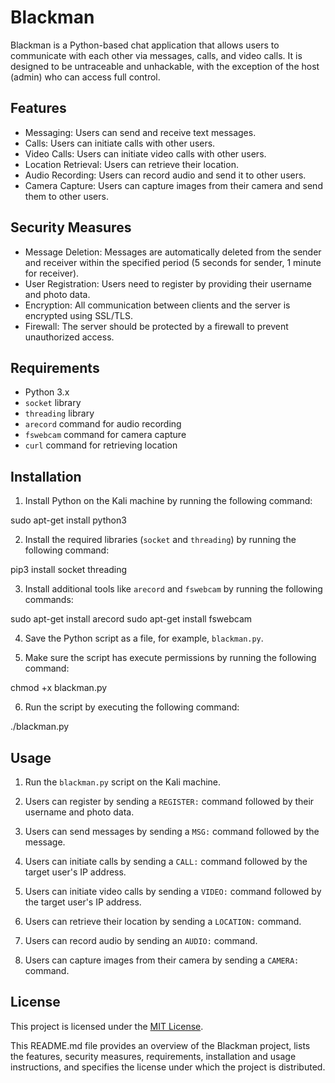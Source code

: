 # Blackman

Blackman is a Python-based chat application that allows users to communicate with each other via messages, calls, and video calls. It is designed to be untraceable and unhackable, with the exception of the host (admin) who can access full control.

## Features

- Messaging: Users can send and receive text messages.
- Calls: Users can initiate calls with other users.
- Video Calls: Users can initiate video calls with other users.
- Location Retrieval: Users can retrieve their location.
- Audio Recording: Users can record audio and send it to other users.
- Camera Capture: Users can capture images from their camera and send them to other users.

## Security Measures

- Message Deletion: Messages are automatically deleted from the sender and receiver within the specified period (5 seconds for sender, 1 minute for receiver).
- User Registration: Users need to register by providing their username and photo data.
- Encryption: All communication between clients and the server is encrypted using SSL/TLS.
- Firewall: The server should be protected by a firewall to prevent unauthorized access.

## Requirements

- Python 3.x
- `socket` library
- `threading` library
- `arecord` command for audio recording
- `fswebcam` command for camera capture
- `curl` command for retrieving location

## Installation

1. Install Python on the Kali machine by running the following command:

sudo apt-get install python3


2. Install the required libraries (`socket` and `threading`) by running the following command:

pip3 install socket threading


3. Install additional tools like `arecord` and `fswebcam` by running the following commands:

sudo apt-get install arecord sudo apt-get install fswebcam


4. Save the Python script as a file, for example, `blackman.py`.


5. Make sure the script has execute permissions by running the following command:

chmod +x blackman.py


6. Run the script by executing the following command:

./blackman.py


## Usage


1. Run the `blackman.py` script on the Kali machine.

2. Users can register by sending a `REGISTER:` command followed by their username and photo data.

3. Users can send messages by sending a `MSG:` command followed by the message.

4. Users can initiate calls by sending a `CALL:` command followed by the target user's IP address.

5. Users can initiate video calls by sending a `VIDEO:` command followed by the target user's IP address.

6. Users can retrieve their location by sending a `LOCATION:` command.

7. Users can record audio by sending an `AUDIO:` command.

8. Users can capture images from their camera by sending a `CAMERA:` command.


## License


This project is licensed under the [MIT License](LICENSE).

This README.md file provides an overview of the Blackman project, lists the features, security measures, requirements, installation and usage instructions, and specifies the license under which the project is distributed.
